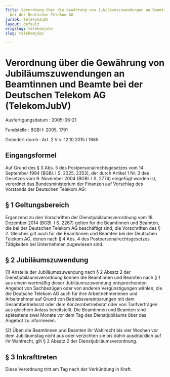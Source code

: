 ```yaml
---
Title: Verordnung über die Gewährung von Jubiläumszuwendungen an Beamtinnen und Beamte
  bei der Deutschen Telekom AG
jurabk: TelekomJubV
layout: default
origslug: telekomjubv
slug: telekomjubv

---
```


# Verordnung über die Gewährung von Jubiläumszuwendungen an Beamtinnen und Beamte bei der Deutschen Telekom AG (TelekomJubV)

Ausfertigungsdatum
:   2005-06-21

Fundstelle
:   BGBl I: 2005, 1791

Geändert durch
:   Art. 2 V v. 12.10.2015 I 1685



## Eingangsformel

Auf Grund des § 3 Abs. 5 des Postpersonalrechtsgesetzes vom 14.
September 1994 (BGBl. I S. 2325, 2353), der durch Artikel 1 Nr. 3 des
Gesetzes vom 9. November 2004 (BGBl. I S. 2774) eingefügt worden ist,
verordnet das Bundesministerium der Finanzen auf Vorschlag des
Vorstands der Deutschen Telekom AG:


## § 1 Geltungsbereich

Ergänzend zu den Vorschriften der Dienstjubiläumsverordnung vom 18.
Dezember 2014 (BGBl. I S. 2267) gelten für die Beamtinnen und Beamten,
die bei der Deutschen Telekom AG beschäftigt sind, die Vorschriften
des § 2. Gleiches gilt auch für die Beamtinnen und Beamten bei der
Deutschen Telekom AG, denen nach § 4 Abs. 4 des
Postpersonalrechtsgesetzes Tätigkeiten bei Unternehmen zugewiesen
sind.


## § 2 Jubiläumszuwendung

(1) Anstelle der Jubiläumszuwendung nach § 2 Absatz 2 der
Dienstjubiläumsverordnung können die Beamtinnen und Beamten nach § 1
aus einem wertmäßig dieser Jubiläumszuwendung entsprechenden Angebot
von Sachbezügen oder von anderen Vergünstigungen wählen, die die
Deutsche Telekom AG auch für ihre Arbeitnehmerinnen und Arbeitnehmer
auf Grund von Betriebsvereinbarungen mit dem Gesamtbetriebsrat oder
dem Konzernbetriebsrat oder von Tarifverträgen aus gleichem Anlass
bereitstellt. Die Beamtinnen und Beamten sind spätestens zwei Monate
vor dem Tag des Dienstjubiläums über das Angebot zu informieren.

(2) Üben die Beamtinnen und Beamten ihr Wahlrecht bis vier Wochen vor
dem Jubiläumstag nicht aus oder verzichten sie bis dahin ausdrücklich
auf ihr Wahlrecht, gilt § 2 Absatz 2 der Dienstjubiläumsverordnung.


## § 3 Inkrafttreten

Diese Verordnung tritt am Tag nach der Verkündung in Kraft.

